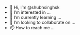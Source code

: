 - 👋 Hi, I’m @shubhsinghsk
- 👀 I’m interested in ...
- 🌱 I’m currently learning ...
- 💞️ I’m looking to collaborate on ...
- 📫 How to reach me ...

<!---
shubhsinghsk/shubhsinghsk is a ✨ special ✨ repository because its `README.md` (this file) appears on your GitHub profile.
You can click the Preview link to take a look at your changes.
--->
